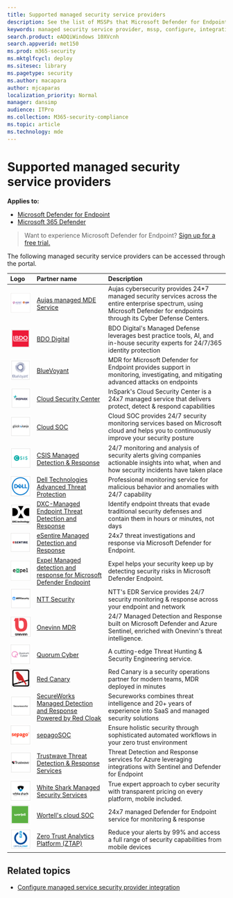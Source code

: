 ```yaml
---
title: Supported managed security service providers
description: See the list of MSSPs that Microsoft Defender for Endpoint integrates with
keywords: managed security service provider, mssp, configure, integration
search.product: eADQiWindows 10XVcnh
search.appverid: met150
ms.prod: m365-security
ms.mktglfcycl: deploy
ms.sitesec: library
ms.pagetype: security
ms.author: macapara
author: mjcaparas
localization_priority: Normal
manager: dansimp
audience: ITPro
ms.collection: M365-security-compliance
ms.topic: article
ms.technology: mde
---
```


# Supported managed security service providers

**Applies to:**
- [Microsoft Defender for Endpoint](https://go.microsoft.com/fwlink/p/?linkid=2154037)
- [Microsoft 365 Defender](https://go.microsoft.com/fwlink/?linkid=2118804)

> Want to experience Microsoft Defender for Endpoint? [Sign up for a free trial.](https://www.microsoft.com/microsoft-365/windows/microsoft-defender-atp?ocid=docs-wdatp-exposedapis-abovefoldlink)


The following managed security service providers can be accessed through the portal. 

Logo |Partner name   | Description 
:---|:---|:---
![Image of Aujas logo](images/aujas-logo.png) | [Aujas managed MDE Service](https://go.microsoft.com/fwlink/?linkid=2162429) | Aujas cybersecurity provides 24*7 managed security services across the entire enterprise spectrum, using Microsoft Defender for endpoints through its Cyber Defense Centers.
![Image of BDO Digital logo](images/bdo-logo.png)| [BDO Digital](https://go.microsoft.com/fwlink/?linkid=2090394) | BDO Digital's Managed Defense leverages best practice tools, AI, and in-house security experts for 24/7/365 identity protection
![Image of BlueVoyant logo](images/bluevoyant-logo.png)| [BlueVoyant](https://go.microsoft.com/fwlink/?linkid=2121401) | MDR for Microsoft Defender for Endpoint provides support in monitoring, investigating, and mitigating advanced attacks on endpoints
![Image of Cloud Security Center logo](images/cloudsecuritycenter-logo.png)| [Cloud Security Center](https://go.microsoft.com/fwlink/?linkid=2099315) | InSpark's Cloud Security Center is a 24x7 managed service that delivers protect, detect & respond capabilities
![Image of Cloud SOC logo](images/cloudsoc-logo.png)| [Cloud SOC](https://go.microsoft.com/fwlink/?linkid=2104265) | Cloud SOC provides 24/7 security monitoring services based on Microsoft cloud and helps you to continuously improve your security posture
![Image of CSIS Managed Detection & Response logo](images/csis-logo.png)| [CSIS Managed Detection & Response](https://go.microsoft.com/fwlink/?linkid=2091005) | 24/7 monitoring and analysis of security alerts giving companies actionable insights into what, when and how security incidents have taken place
![Image of Dell Technologies Advanced Threat Protection logo](images/dell-logo.png)| [Dell Technologies Advanced Threat Protection](https://go.microsoft.com/fwlink/?linkid=2091004) | Professional monitoring service for malicious behavior and anomalies with 24/7 capability
![Image of DXC-Managed Endpoint Threat Detection and Response logo](images/dxc-logo.png)| [DXC-Managed Endpoint Threat Detection and Response](https://go.microsoft.com/fwlink/?linkid=2090395) | Identify endpoint threats that evade traditional security defenses and contain them in hours or minutes, not days
![Image of eSentire log](images/esentire-logo.png) | [eSentire Managed Detection and Response](https://go.microsoft.com/fwlink/?linkid=2154970) | 24x7 threat investigations and response via Microsoft Defender for Endpoint.
![Image of expel logo](images/expel-logo.png)| [Expel Managed detection and response for Microsoft Defender Endpoint](https://go.microsoft.com/fwlink/?linkid=2162430) | Expel helps your security keep up by detecting security risks in Microsoft Defender Endpoint.
![Image of NTT Security logo](images/ntt-logo.png)| [NTT Security](https://go.microsoft.com/fwlink/?linkid=2095320) | NTT's EDR Service provides 24/7 security monitoring & response across your endpoint and network
![Image of OneVinn logo](images/onevinn-logo.png) | [Onevinn MDR](https://go.microsoft.com/fwlink/?linkid=2155203)| 24/7 Managed Detection and Response built on Microsoft Defender and Azure Sentinel, enriched with Onevinn's threat intelligence.
![Image of Quorum Cyber logo](images/quorum-logo.png) | [Quorum Cyber](https://go.microsoft.com/fwlink/?linkid=2155202)| A cutting-edge Threat Hunting & Security Engineering service.
![Image of Red Canary logo](images/redcanary-logo.png)| [Red Canary](https://go.microsoft.com/fwlink/?linkid=2103852) | Red Canary is a security operations partner for modern teams, MDR deployed in minutes
![Image of SecureWorks Managed Detection and Response Powered by Red Cloak logo](images/secureworks-logo.png)| [SecureWorks Managed Detection and Response Powered by Red Cloak](https://go.microsoft.com/fwlink/?linkid=2133634) | Secureworks combines threat intelligence and 20+ years of experience into SaaS and managed security solutions
![Image of sepagoSOC logo](images/sepago-logo.png)| [sepagoSOC](https://go.microsoft.com/fwlink/?linkid=2090491) | Ensure holistic security through sophisticated automated workflows in your zero trust environment
![Image of Trustwave Threat Detection & Response Services logo](images/trustwave-logo.png)| [Trustwave Threat Detection & Response Services](https://go.microsoft.com/fwlink/?linkid=2127542) | Threat Detection and Response services for Azure leveraging integrations with Sentinel and Defender for Endpoint
![Image of White Shark Managed Security Services](images/white-shark.png)| [White Shark Managed Security Services](https://go.microsoft.com/fwlink/?linkid=2154210) |True expert approach to cyber security with transparent pricing on every platform, mobile included.
![Image of Wortell's cloud SOC logo](images/wortell-logo.png)| [Wortell's cloud SOC](https://go.microsoft.com/fwlink/?linkid=2108415) | 24x7 managed Defender for Endpoint service for monitoring & response
![Image of Zero Trust Analytics Platform (ZTAP) logo](images/ztap-logo.png)| [Zero Trust Analytics Platform (ZTAP)](https://go.microsoft.com/fwlink/?linkid=2090971) | Reduce your alerts by 99% and access a full range of security capabilities from mobile devices

## Related topics
- [Configure managed service security provider integration](configure-mssp-support.md)